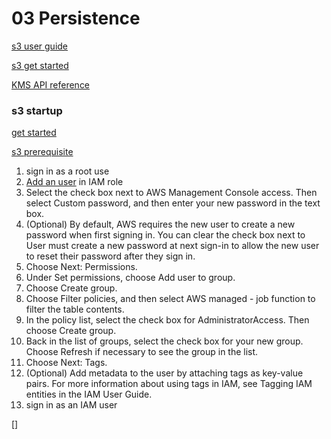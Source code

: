 # 03 Persistence

[s3 user guide](https://docs.aws.amazon.com/AmazonS3/latest/userguide/Welcome.html)

[s3 get started](https://docs.aws.amazon.com/AmazonS3/latest/userguide/GetStartedWithS3.html)

[KMS API reference](https://docs.aws.amazon.com/kms/latest/APIReference/Welcome.html)

### s3 startup

[get started](https://docs.aws.amazon.com/AmazonS3/latest/userguide/GetStartedWithS3.html)

[s3 prerequisite](https://docs.aws.amazon.com/AmazonS3/latest/userguide/setting-up-s3.html)

1. sign in as a root use
2. [Add an user](https://console.aws.amazon.com/iamv2/home?#/users) in IAM role
3. Select the check box next to AWS Management Console access. Then select Custom password, and then enter your new password in the text box.
4. (Optional) By default, AWS requires the new user to create a new password when first signing in. You can clear the check box next to User must create a new password at next sign-in to allow the new user to reset their password after they sign in.
5. Choose Next: Permissions.
6. Under Set permissions, choose Add user to group.
7. Choose Create group.
8. Choose Filter policies, and then select AWS managed - job function to filter the table contents.
9. In the policy list, select the check box for AdministratorAccess. Then choose Create group.
10. Back in the list of groups, select the check box for your new group. Choose Refresh if necessary to see the group in the list.
11. Choose Next: Tags.
12. (Optional) Add metadata to the user by attaching tags as key-value pairs. For more information about using tags in IAM, see Tagging IAM entities in the IAM User Guide.
13. sign in as an IAM user

[]



